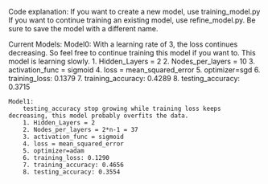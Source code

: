 Code explanation:
	If you want to create a new model, use training_model.py
	If you want to continue training an existing model, use refine_model.py. Be sure to save the model with a different name.


Current Models:
	Model0:
		With a learning rate of 3, the loss continues decreasing. So feel free to continue training this model if you want to.
		This model is learning slowly.
		1. Hidden_Layers = 2
		2. Nodes_per_layers = 10
		3. activation_func = sigmoid
		4. loss = mean_squared_error
		5. optimizer=sgd 
		6. training_loss: 0.1379 
		7. training_accuracy: 0.4289 
		8. testing_accuracy: 0.3715
	
	Model1:
		testing_accuracy stop growing while training loss keeps decreasing, this model probably overfits the data.
		1. Hidden_Layers = 2
		2. Nodes_per_layers = 2*n-1 = 37
		3. activation_func = sigmoid
		4. loss = mean_squared_error
		5. optimizer=adam
		6. training_loss: 0.1290
		7. training_accuracy: 0.4656
		8. testing_accuracy: 0.3554